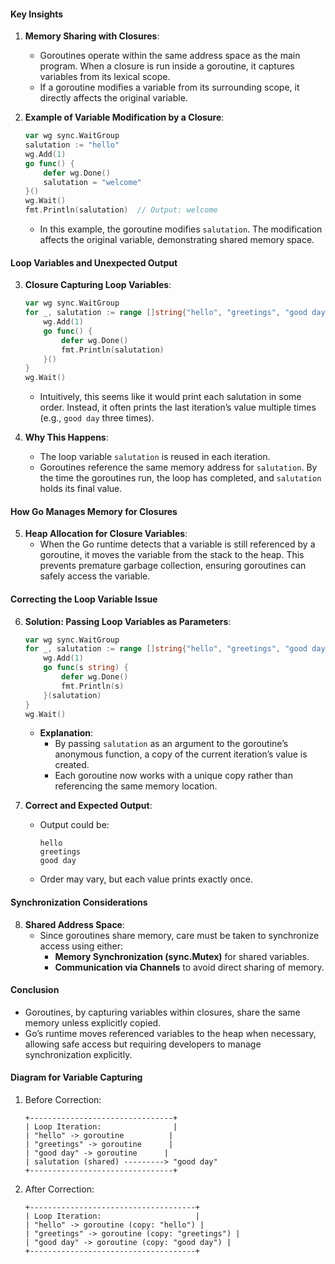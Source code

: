 #### Key Insights

1. **Memory Sharing with Closures**:
    
    - Goroutines operate within the same address space as the main program. When a closure is run inside a goroutine, it captures variables from its lexical scope.
    - If a goroutine modifies a variable from its surrounding scope, it directly affects the original variable.
2. **Example of Variable Modification by a Closure**:
    
    ```go
    var wg sync.WaitGroup
    salutation := "hello"
    wg.Add(1)
    go func() {
        defer wg.Done()
        salutation = "welcome"
    }()
    wg.Wait()
    fmt.Println(salutation)  // Output: welcome
    ```
    
    - In this example, the goroutine modifies `salutation`. The modification affects the original variable, demonstrating shared memory space.

#### Loop Variables and Unexpected Output

3. **Closure Capturing Loop Variables**:
    
    ```go
    var wg sync.WaitGroup
    for _, salutation := range []string{"hello", "greetings", "good day"} {
        wg.Add(1)
        go func() {
            defer wg.Done()
            fmt.Println(salutation)
        }()
    }
    wg.Wait()
    ```
    
    - Intuitively, this seems like it would print each salutation in some order. Instead, it often prints the last iteration’s value multiple times (e.g., `good day` three times).
4. **Why This Happens**:
    
    - The loop variable `salutation` is reused in each iteration.
    - Goroutines reference the same memory address for `salutation`. By the time the goroutines run, the loop has completed, and `salutation` holds its final value.

#### How Go Manages Memory for Closures

5. **Heap Allocation for Closure Variables**:
    - When the Go runtime detects that a variable is still referenced by a goroutine, it moves the variable from the stack to the heap. This prevents premature garbage collection, ensuring goroutines can safely access the variable.

#### Correcting the Loop Variable Issue

6. **Solution: Passing Loop Variables as Parameters**:
    
    ```go
    var wg sync.WaitGroup
    for _, salutation := range []string{"hello", "greetings", "good day"} {
        wg.Add(1)
        go func(s string) {
            defer wg.Done()
            fmt.Println(s)
        }(salutation)
    }
    wg.Wait()
    ```
    
    - **Explanation**:
        - By passing `salutation` as an argument to the goroutine’s anonymous function, a copy of the current iteration’s value is created.
        - Each goroutine now works with a unique copy rather than referencing the same memory location.
7. **Correct and Expected Output**:
    
    - Output could be:
        
        ```
        hello
        greetings
        good day
        ```
        
    - Order may vary, but each value prints exactly once.

#### Synchronization Considerations

8. **Shared Address Space**:
    - Since goroutines share memory, care must be taken to synchronize access using either:
        - **Memory Synchronization (sync.Mutex)** for shared variables.
        - **Communication via Channels** to avoid direct sharing of memory.

#### Conclusion

- Goroutines, by capturing variables within closures, share the same memory unless explicitly copied.
- Go’s runtime moves referenced variables to the heap when necessary, allowing safe access but requiring developers to manage synchronization explicitly.

#### Diagram for Variable Capturing

1. Before Correction:
    
    ```plaintext
    +--------------------------------+
    | Loop Iteration:                |
    | "hello" -> goroutine          |
    | "greetings" -> goroutine      |
    | "good day" -> goroutine      |
    | salutation (shared) ---------> "good day"
    +--------------------------------+
    ```
    
2. After Correction:
    
    ```plaintext
    +-------------------------------------+
    | Loop Iteration:                     |
    | "hello" -> goroutine (copy: "hello") |
    | "greetings" -> goroutine (copy: "greetings") |
    | "good day" -> goroutine (copy: "good day") |
    +-------------------------------------+
    ```